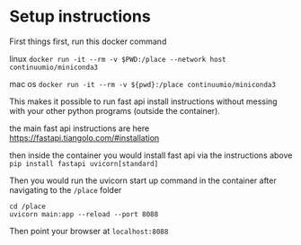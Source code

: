 # Setup instructions
First things first, run this docker command

linux `docker run -it --rm -v $PWD:/place --network host continuumio/miniconda3`

mac os `docker run -it --rm -v ${pwd}:/place continuumio/miniconda3`

This makes it possible to run fast api install instructions without messing with your other python programs (outside the container). 


the main fast api instructions are here
https://fastapi.tiangolo.com/#installation

then inside the container you would install fast api via the instructions above
`pip install fastapi uvicorn[standard]`

Then you would run the uvicorn start up command in the container after navigating to the `/place` folder
```
cd /place
uvicorn main:app --reload --port 8088
```

Then point your browser at `localhost:8088` 
